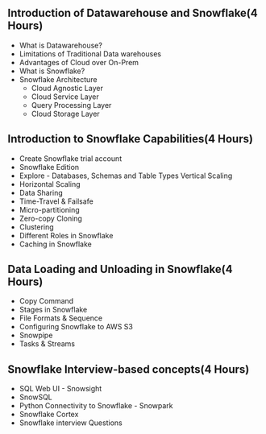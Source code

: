 

## Introduction of Datawarehouse and Snowflake(4 Hours)
- What is Datawarehouse?
- Limitations of Traditional Data warehouses
- Advantages of Cloud over On-Prem
- What is Snowflake?
-  Snowflake Architecture
	- Cloud Agnostic Layer
	- Cloud Service Layer
	- Query Processing Layer
	- Cloud Storage Layer


## Introduction to Snowflake Capabilities(4 Hours)
- Create Snowflake trial account
- Snowflake Edition
- Explore - Databases, Schemas and Table Types Vertical Scaling
- Horizontal Scaling
- Data Sharing
- Time-Travel & Failsafe
- Micro-partitioning
- Zero-copy Cloning
- Clustering
- Different Roles in Snowflake
- Caching in Snowflake

## Data Loading and Unloading in Snowflake(4 Hours)
- Copy Command
- Stages in Snowflake
- File Formats & Sequence
- Configuring Snowflake to AWS S3
- Snowpipe
- Tasks & Streams

## Snowflake Interview-based concepts(4 Hours)
- SQL Web UI - Snowsight
- SnowSQL
- Python Connectivity to Snowflake - Snowpark
- Snowflake Cortex 
- Snowflake interview Questions